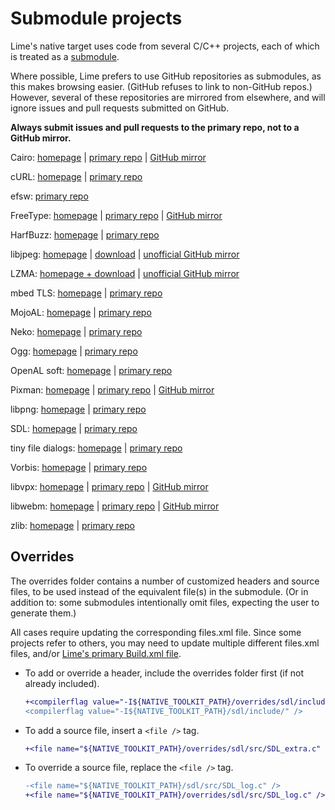Submodule projects
==================

Lime's native target uses code from several C/C++ projects, each of which is treated as a [submodule](https://git-scm.com/book/en/v2/Git-Tools-Submodules).

Where possible, Lime prefers to use GitHub repositories as submodules, as this makes browsing easier. (GitHub refuses to link to non-GitHub repos.) However, several of these repositories are mirrored from elsewhere, and will ignore issues and pull requests submitted on GitHub.

**Always submit issues and pull requests to the primary repo, not to a GitHub mirror.**

Cairo: [homepage](https://www.cairographics.org/) | [primary repo](https://gitlab.freedesktop.org/cairo/cairo) | [GitHub mirror](https://github.com/freedesktop/cairo)

cURL: [homepage](https://curl.se/) | [primary repo](https://github.com/curl/curl)

efsw: [primary repo](https://github.com/SpartanJ/efsw)

FreeType: [homepage](https://freetype.org/) | [primary repo](https://gitlab.freedesktop.org/freetype/freetype) | [GitHub mirror](https://github.com/freetype/freetype)

HarfBuzz: [homepage](https://harfbuzz.github.io/) | [primary repo](https://github.com/harfbuzz/harfbuzz)

libjpeg: [homepage](https://ijg.org/) | [download](https://ijg.org/files/) | [unofficial GitHub mirror](https://github.com/openfl/libjpeg)

LZMA: [homepage + download](https://www.7-zip.org/sdk.html) | [unofficial GitHub mirror](https://github.com/openfl/liblzma)

mbed TLS: [homepage](https://tls.mbed.org/) | [primary repo](https://github.com/Mbed-TLS/mbedtls)

MojoAL: [homepage](https://icculus.org/mojoAL/) | [primary repo](https://github.com/icculus/mojoAL/)

Neko: [homepage](https://nekovm.org/) | [primary repo](https://github.com/HaxeFoundation/neko)

Ogg: [homepage](https://www.xiph.org/ogg/) | [primary repo](https://github.com/xiph/ogg)

OpenAL soft: [homepage](https://openal-soft.org/) | [primary repo](https://github.com/kcat/openal-soft)

Pixman: [homepage](http://pixman.org/) | [primary repo](https://gitlab.freedesktop.org/pixman/pixman) | [GitHub mirror](https://github.com/freedesktop/pixman)

libpng: [homepage](http://www.libpng.org/pub/png/libpng.html) | [primary repo](https://sourceforge.net/p/libpng/code)

SDL: [homepage](https://www.libsdl.org/) | [primary repo](https://github.com/libsdl-org/SDL)

tiny file dialogs: [homepage](https://sourceforge.net/projects/tinyfiledialogs/) | [primary repo](https://sourceforge.net/p/tinyfiledialogs/code)

Vorbis: [homepage](https://www.xiph.org/vorbis/) | [primary repo](https://github.com/xiph/vorbis)

libvpx: [homepage](https://www.webmproject.org/tools/) | [primary repo](https://chromium.googlesource.com/webm/libvpx/) | [GitHub mirror](https://github.com/webmproject/libvpx/)

libwebm: [homepage](https://www.webmproject.org/about/) | [primary repo](https://chromium.googlesource.com/webm/libwebm) | [GitHub mirror](https://github.com/webmproject/libwebm)

zlib: [homepage](https://zlib.net/) | [primary repo](https://github.com/madler/zlib)

Overrides
---------

The overrides folder contains a number of customized headers and source files, to be used instead of the equivalent file(s) in the submodule. (Or in addition to: some submodules intentionally omit files, expecting the user to generate them.)

All cases require updating the corresponding files.xml file. Since some projects refer to others, you may need to update multiple different files.xml files, and/or [Lime's primary Build.xml file](https://github.com/openfl/lime/blob/develop/project/Build.xml).

- To add or override a header, include the overrides folder first (if not already included).

   ```diff
   +<compilerflag value="-I${NATIVE_TOOLKIT_PATH}/overrides/sdl/include/" />
   <compilerflag value="-I${NATIVE_TOOLKIT_PATH}/sdl/include/" />
   ```

- To add a source file, insert a `<file />` tag.

   ```diff
   +<file name="${NATIVE_TOOLKIT_PATH}/overrides/sdl/src/SDL_extra.c" />
   ```

- To override a source file, replace the `<file />` tag.

   ```diff
   -<file name="${NATIVE_TOOLKIT_PATH}/sdl/src/SDL_log.c" />
   +<file name="${NATIVE_TOOLKIT_PATH}/overrides/sdl/src/SDL_log.c" />
   ```
